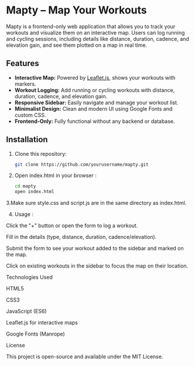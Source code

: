 # Mapty – Map Your Workouts

Mapty is a frontend-only web application that allows you to track your workouts and visualize them on an interactive map. Users can log running and cycling sessions, including details like distance, duration, cadence, and elevation gain, and see them plotted on a map in real time.

## Features

- **Interactive Map:** Powered by [Leaflet.js](https://leafletjs.com/), shows your workouts with markers.
- **Workout Logging:** Add running or cycling workouts with distance, duration, cadence, and elevation gain.
- **Responsive Sidebar:** Easily navigate and manage your workout list.
- **Minimalist Design:** Clean and modern UI using Google Fonts and custom CSS.
- **Frontend-Only:** Fully functional without any backend or database.

## Installation

1. Clone this repository:

    ```bash
   git clone https://github.com/yourusername/mapty.git
2. Open index.html in your browser :
   ```bash
   cd mapty
   open index.html

3.Make sure style.css and script.js are in the same directory as index.html.

4. Usage :

Click the "+" button or open the form to log a workout.

Fill in the details (type, distance, duration, cadence/elevation).

Submit the form to see your workout added to the sidebar and marked on the map.

Click on existing workouts in the sidebar to focus the map on their location.

Technologies Used

HTML5

CSS3

JavaScript (ES6)

Leaflet.js
 for interactive maps

Google Fonts (Manrope)


License

This project is open-source and available under the MIT License.

